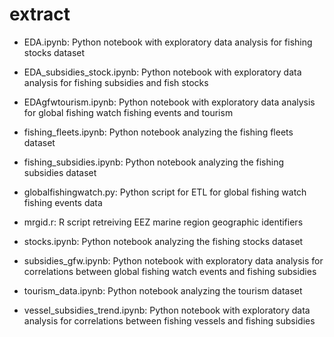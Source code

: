 # extract

- EDA.ipynb: 
Python notebook with exploratory data analysis for fishing stocks dataset

- EDA_subsidies_stock.ipynb: 
Python notebook with exploratory data analysis for fishing subsidies and fish stocks

- EDAgfwtourism.ipynb: 
Python notebook with exploratory data analysis for global fishing watch fishing events and tourism

- fishing_fleets.ipynb: 
Python notebook analyzing the fishing fleets dataset

- fishing_subsidies.ipynb: 
Python notebook analyzing the fishing subsidies dataset

- globalfishingwatch.py: 
Python script for ETL for global fishing watch fishing events data

- mrgid.r: 
R script retreiving EEZ marine region geographic identifiers

- stocks.ipynb: 
Python notebook analyzing the fishing stocks dataset

- subsidies_gfw.ipynb: 
Python notebook with exploratory data analysis for correlations between global fishing watch events and fishing subsidies

- tourism_data.ipynb: 
Python notebook analyzing the tourism dataset

- vessel_subsidies_trend.ipynb: 
Python notebook with exploratory data analysis for correlations between fishing vessels and fishing subsidies
